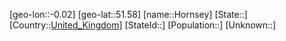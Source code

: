 ﻿---
location: [51.58,-0.02]
type: City
tags:
- geo/City


SpocWebEntityId: 31030
isDeleted: false
confidential: public

---
[geo-lon::-0.02]
[geo-lat::51.58]
[name::Hornsey]
[State::]
[Country::[United_Kingdom](geo/Continent/Europe/United_Kingdom.md)]
[StateId::]
[Population::]
[Unknown::]

